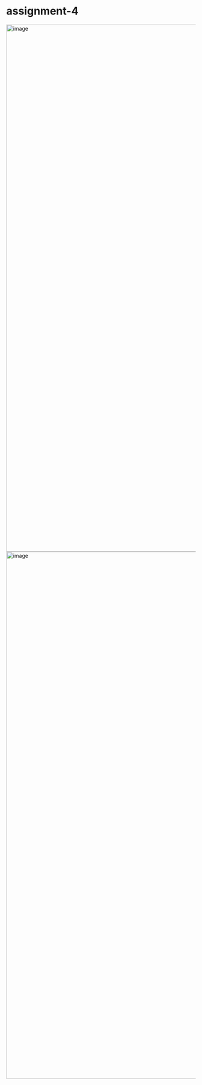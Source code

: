 # assignment-4

<img width="1400" alt="image" src="https://github.com/ZoeyZzz42/assignment-4/assets/145056570/a44c54e4-1b76-4a6e-8bc1-e376fbc2ace1">

<img width="1400" alt="image" src="https://github.com/ZoeyZzz42/assignment-4/assets/145056570/1f43ff57-216b-4817-8fe2-b5c8848287b4">

